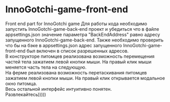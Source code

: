 # InnoGotchi-game-front-end
Front end part for InnoGotchi game
Для работы кода необходимо запустить InnoGotchi-game-back-end проект и убедиться что в файле appsettings.json значение параметра 
"BackEndAddress" равно адресу запущенного InnoGotchi-game-back-end. Также необходимо проверить что бы на бэке в appsettings.json адрес запущенного 
InnoGotchi-game-front-end был включен в список разрешенных адресов.<br/>
В конструкторе питомцев реализована возможность перемещения частей тела зажатием левой кнопки мыши. На правый клик мыши меняется часть тела на следующую.<br/>
На ферме реализована возможность перетаскивания питомцев зажатием левой кнопки мыши. На правый клик открывается модальное окно питомца.<br/>
Весь остальной интерфейс интуитивно понятен.<br/>
Развлекайтесь)))))
